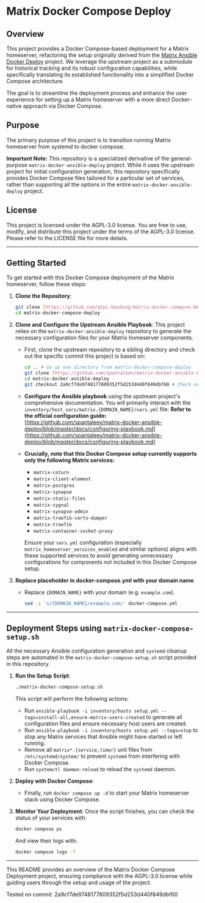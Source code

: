 # Matrix Docker Compose Deploy

## Overview

This project provides a Docker Compose-based deployment for a Matrix homeserver, refactoring the setup originally derived from the [Matrix Ansible Docker Deploy](https://github.com/spantaleev/matrix-docker-ansible-deploy) project. We leverage the upstream project as a submodule for historical tracking and its robust configuration capabilities, while specifically translating its established functionality into a simplified Docker Compose architecture.

The goal is to streamline the deployment process and enhance the user experience for setting up a Matrix homeserver with a more direct Docker-native approach via Docker Compose.

## Purpose

The primary purpose of this project is to transition running Matrix homeserver from systemd to docker compose.

**Important Note:** This repository is a specialized derivative of the general-purpose `matrix-docker-ansible-deploy` project. While it uses the upstream project for initial configuration generation, this repository specifically provides Docker Compose files tailored for a particular set of services, rather than supporting all the options in the entire `matrix-docker-ansible-deploy` project.

## License

This project is licensed under the AGPL-3.0 license. You are free to use, modify, and distribute this project under the terms of the AGPL-3.0 license. Please refer to the LICENSE file for more details.

---

## Getting Started

To get started with this Docker Compose deployment of the Matrix homeserver, follow these steps:

1.  **Clone the Repository**:
    ```bash
    git clone [https://github.com/qtpi-bonding/matrix-docker-compose-deploy.git](https://github.com/qtpi-bonding/matrix-docker-compose-deploy.git)
    cd matrix-docker-compose-deploy
    ```

2.  **Clone and Configure the Upstream Ansible Playbook**:
    This project relies on the `matrix-docker-ansible-deploy` repository to generate the necessary configuration files for your Matrix homeserver components.

    * First, clone the upstream repository to a sibling directory and check out the specific commit this project is based on:
        ```bash
        cd .. # Go up one directory from matrix-docker-compose-deploy
        git clone [https://github.com/spantaleev/matrix-docker-ansible-deploy.git](https://github.com/spantaleev/matrix-docker-ansible-deploy.git)
        cd matrix-docker-ansible-deploy
        git checkout 2a9cf7de9748177809352f5d253d440f849dbf60 # Check out the specific tested commit
        ```
    * **Configure the Ansible playbook** using the upstream project's comprehensive documentation. You will primarily interact with the `inventory/host_vars/matrix.{DOMAIN_NAME}/vars.yml` file:
        **Refer to the official configuration guide:** [https://github.com/spantaleev/matrix-docker-ansible-deploy/blob/master/docs/configuring-playbook.md](https://github.com/spantaleev/matrix-docker-ansible-deploy/blob/master/docs/configuring-playbook.md)

    * **Crucially, note that this Docker Compose setup currently supports only the following Matrix services:**
        * `matrix-coturn`
        * `matrix-client-element`
        * `matrix-postgres`
        * `matrix-synapse`
        * `matrix-static-files`
        * `matrix-sygnal`
        * `matrix-synapse-admin`
        * `matrix-traefik-certs-dumper`
        * `matrix-traefik`
        * `matrix-container-socket-proxy`

        Ensure your `vars.yml` configuration (especially `matrix_homeserver_services_enabled` and similar options) aligns with these supported services to avoid generating unnecessary configurations for components not included in this Docker Compose setup.

3.  **Replace placeholder in docker-compose.yml with your domain name**
    * Replace `{DOMAIN_NAME}` with your domain (e.g. `example.com`).
        ```bash
        sed -i 's/{DOMAIN_NAME}/example.com/' docker-compose.yml
        ```

---

## Deployment Steps using `matrix-docker-compose-setup.sh`

All the necessary Ansible configuration generation and `systemd` cleanup steps are automated in the `matrix-docker-compose-setup.sh` script provided in this repository.

1.  **Run the Setup Script**:
    ```bash
    ./matrix-docker-compose-setup.sh
    ```
    This script will perform the following actions:
    * Run `ansible-playbook -i inventory/hosts setup.yml --tags=install-all,ensure-matrix-users-created` to generate all configuration files and ensure necessary host users are created.
    * Run `ansible-playbook -i inventory/hosts setup.yml --tags=stop` to stop any Matrix services that Ansible might have started or left running.
    * Remove all `matrix*.{service,timer}` unit files from `/etc/systemd/system/` to prevent `systemd` from interfering with Docker Compose.
    * Run `systemctl daemon-reload` to reload the `systemd` daemon.

2.  **Deploy with Docker Compose**:
    * Finally, run `docker compose up -d` to start your Matrix homeserver stack using Docker Compose.

3.  **Monitor Your Deployment**:
    Once the script finishes, you can check the status of your services with:
    ```bash
    docker compose ps
    ```
    And view their logs with:
    ```bash
    docker compose logs -f
    ```

---

This README provides an overview of the Matrix Docker Compose Deployment project, ensuring compliance with the AGPL-3.0 license while guiding users through the setup and usage of the project.





Tested on commit: 2a9cf7de9748177809352f5d253d440f849dbf60